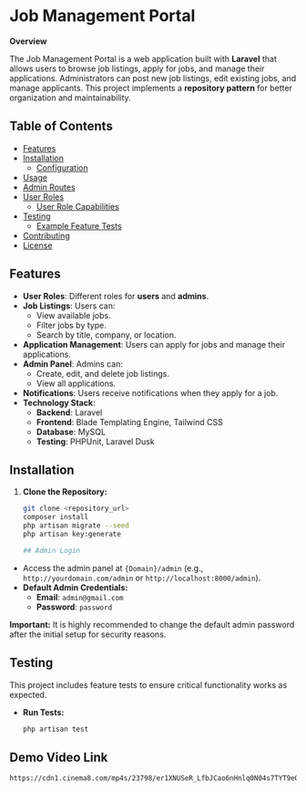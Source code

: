 # Job Management Portal

**Overview**

The Job Management Portal is a web application built with **Laravel** that allows users to browse job listings, apply for jobs, and manage their applications. Administrators can post new job listings, edit existing jobs, and manage applicants. This project implements a **repository pattern** for better organization and maintainability.

## Table of Contents

- [Features](#features)
- [Installation](#installation)
  - [Configuration](#configuration)
- [Usage](#usage)
- [Admin Routes](#admin-routes)
- [User Roles](#user-roles)
  - [User Role Capabilities](#user-role-capabilities)
- [Testing](#testing)
  - [Example Feature Tests](#example-feature-tests)
- [Contributing](#contributing)
- [License](#license)

## Features

- **User Roles**: Different roles for **users** and **admins**.
- **Job Listings**: Users can:
    - View available jobs.
    - Filter jobs by type.
    - Search by title, company, or location.
- **Application Management**: Users can apply for jobs and manage their applications.
- **Admin Panel**: Admins can:
    - Create, edit, and delete job listings.
    - View all applications.
- **Notifications**: Users receive notifications when they apply for a job.
- **Technology Stack**:
    - **Backend**: Laravel
    - **Frontend**: Blade Templating Engine, Tailwind CSS
    - **Database**: MySQL
    - **Testing**: PHPUnit, Laravel Dusk

## Installation

1. **Clone the Repository:**
   ```bash
   git clone <repository_url>
   composer install
   php artisan migrate --seed
   php artisan key:generate

   ## Admin Login

- Access the admin panel at `{Domain}/admin` (e.g., `http://yourdomain.com/admin` or `http://localhost:8000/admin`).
- **Default Admin Credentials:**
    - **Email**: `admin@gmail.com`
    - **Password**: `password`

**Important:** It is highly recommended to change the default admin password after the initial setup for security reasons.

## Testing

This project includes feature tests to ensure critical functionality works as expected.

- **Run Tests:**
  ```bash
  php artisan test
## Demo Video Link
```bash
https://cdn1.cinema8.com/mp4s/23798/er1XNUSeR_LfbJCao6nHnlq0N04s7TYT9e0TOUKpgu-IpVGr8mkFtZ43-Y-ZAOXy/media.mp4
  
